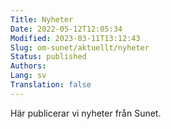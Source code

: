 ```yaml
---
Title: Nyheter
Date: 2022-05-12T12:05:34
Modified: 2023-03-11T13:12:43
Slug: om-sunet/aktuellt/nyheter
Status: published
Authors: 
Lang: sv
Translation: false
---
```


Här publicerar vi nyheter från Sunet.

